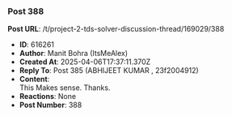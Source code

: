 ### Post 388
**Post URL**: /t/project-2-tds-solver-discussion-thread/169029/388
- **ID**: 616261
- **Author**: Manit Bohra (ItsMeAlex)
- **Created At**: 2025-04-06T17:37:11.370Z
- **Reply To**: Post 385 (ABHIJEET KUMAR , 23f2004912)
- **Content**:  
  This Makes sense. Thanks.
- **Reactions**: None
- **Post Number**: 388

